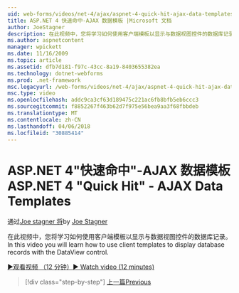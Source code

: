 ```yaml
---
uid: web-forms/videos/net-4/ajax/aspnet-4-quick-hit-ajax-data-templates
title: ASP.NET 4 快速命中-AJAX 数据模板 |Microsoft 文档
author: JoeStagner
description: 在此视频中，您将学习如何使用客户端模板以显示与数据视图控件的数据库记录。
ms.author: aspnetcontent
manager: wpickett
ms.date: 11/16/2009
ms.topic: article
ms.assetid: dfb7d181-f97c-43cc-8a19-8403655382ea
ms.technology: dotnet-webforms
ms.prod: .net-framework
msc.legacyurl: /web-forms/videos/net-4/ajax/aspnet-4-quick-hit-ajax-data-templates
msc.type: video
ms.openlocfilehash: addc9ca3cf63d189475c221ac6fb8bfb5eb6ccc3
ms.sourcegitcommit: f8852267f463b62d7f975e56bea9aa3f68fbbdeb
ms.translationtype: MT
ms.contentlocale: zh-CN
ms.lasthandoff: 04/06/2018
ms.locfileid: "30885414"
---
```

<a name="aspnet-4-quick-hit---ajax-data-templates"></a><span data-ttu-id="5a307-103">ASP.NET 4"快速命中"-AJAX 数据模板</span><span class="sxs-lookup"><span data-stu-id="5a307-103">ASP.NET 4 "Quick Hit" - AJAX Data Templates</span></span>
====================
<span data-ttu-id="5a307-104">通过[Joe stagner 将](https://github.com/JoeStagner)</span><span class="sxs-lookup"><span data-stu-id="5a307-104">by [Joe Stagner](https://github.com/JoeStagner)</span></span>

<span data-ttu-id="5a307-105">在此视频中，您将学习如何使用客户端模板以显示与数据视图控件的数据库记录。</span><span class="sxs-lookup"><span data-stu-id="5a307-105">In this video you will learn how to use client templates to display database records with the DataView control.</span></span> 

[<span data-ttu-id="5a307-106">&#9654;观看视频 （12 分钟）</span><span class="sxs-lookup"><span data-stu-id="5a307-106">&#9654; Watch video (12 minutes)</span></span>](https://channel9.msdn.com/Blogs/ASP-NET-Site-Videos/aspnet-4-quick-hit-ajax-data-templates)

> [!div class="step-by-step"]
> [<span data-ttu-id="5a307-107">上一篇</span><span class="sxs-lookup"><span data-stu-id="5a307-107">Previous</span></span>](aspnet-4-quick-hit-jquery-syntax-for-microsoft-ajax.md)
